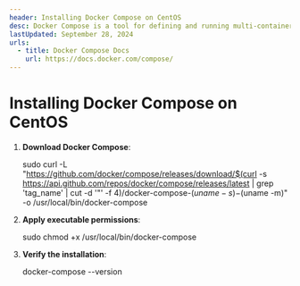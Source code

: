 ```yaml
---
header: Installing Docker Compose on CentOS
desc: Docker Compose is a tool for defining and running multi-container Docker applications using a simple YAML file.
lastUpdated: September 28, 2024
urls:
  - title: Docker Compose Docs
    url: https://docs.docker.com/compose/
---
```


# Installing Docker Compose on CentOS

1. **Download Docker Compose**:
   
   sudo curl -L "https://github.com/docker/compose/releases/download/$(curl -s https://api.github.com/repos/docker/compose/releases/latest | grep 'tag_name' | cut -d '\"' -f 4)/docker-compose-$(uname -s)-$(uname -m)" -o /usr/local/bin/docker-compose

2. **Apply executable permissions**:
   
   sudo chmod +x /usr/local/bin/docker-compose

3. **Verify the installation**:
   
   docker-compose --version
